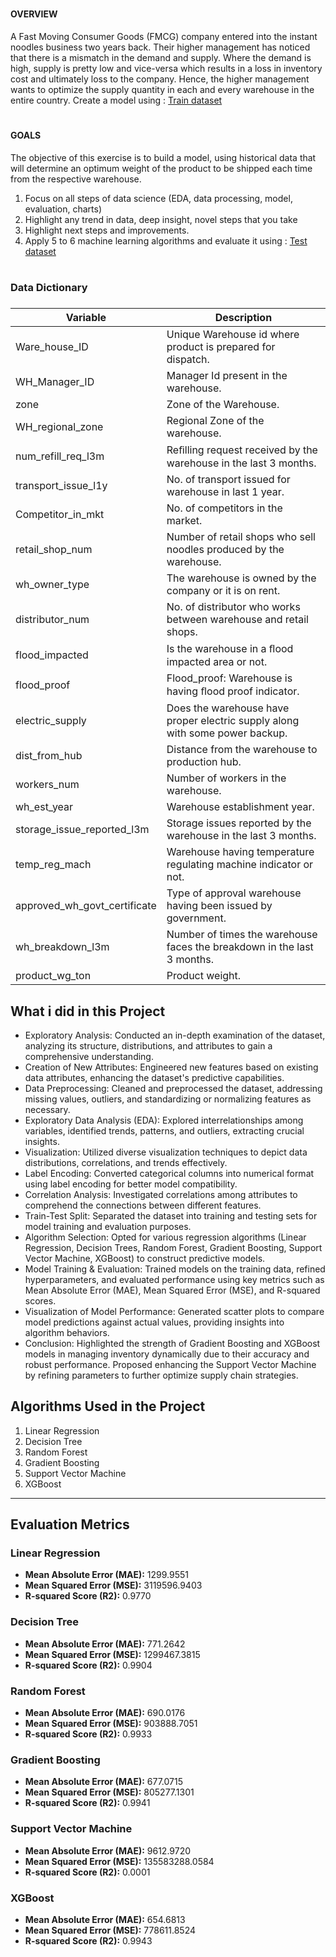
#
#### OVERVIEW


A Fast Moving Consumer Goods (FMCG) company entered into the instant noodles business two
years back. Their higher management has noticed that there is a mismatch in the demand and
supply. Where the demand is high, supply is pretty low and vice-versa which results in a loss in
inventory cost and ultimately loss to the company. Hence, the higher management wants to
optimize the supply quantity in each and every warehouse in the entire country.
Create a model using : [Train dataset](https://drive.google.com/file/d/1eodz3D2p9HZYKzEJYBpyuDGek-BH0dbY/view)

#
#### GOALS
The objective of this exercise is to build a model, using historical data that will determine an
optimum weight of the product to be shipped each time from the respective warehouse.
1. Focus on all steps of data science (EDA, data processing, model, evaluation, charts)
2. Highlight any trend in data, deep insight, novel steps that you take
3. Highlight next steps and improvements.
4. Apply 5 to 6 machine learning algorithms and evaluate it using : [Test dataset](https://drive.google.com/file/d/11V08gQiXAHHz2-dy3FX6pbY21I9x9wle/view)

#

### Data Dictionary
#####

| Variable                    | Description                                                   |
|-----------------------------|---------------------------------------------------------------|
| Ware_house_ID               | Unique Warehouse id where product is prepared for dispatch.    |
| WH_Manager_ID               | Manager Id present in the warehouse.                           |
| zone                        | Zone of the Warehouse.                                        |
| WH_regional_zone            | Regional Zone of the warehouse.                                |
| num_refill_req_l3m          | Reﬁlling request received by the warehouse in the last 3 months.|
| transport_issue_l1y         | No. of transport issued for warehouse in last 1 year.         |
| Competitor_in_mkt           | No. of competitors in the market.                              |
| retail_shop_num             | Number of retail shops who sell noodles produced by the warehouse.|
| wh_owner_type               | The warehouse is owned by the company or it is on rent.        |
| distributor_num             | No. of distributor who works between warehouse and retail shops.|
| flood_impacted              | Is the warehouse in a ﬂood impacted area or not.              |
| flood_proof                 | Flood_proof: Warehouse is having ﬂood proof indicator.         |
| electric_supply             | Does the warehouse have proper electric supply along with some power backup.|
| dist_from_hub               | Distance from the warehouse to production hub.                 |
| workers_num                 | Number of workers in the warehouse.                            |
| wh_est_year                 | Warehouse establishment year.                                  |
| storage_issue_reported_l3m  | Storage issues reported by the warehouse in the last 3 months. |
| temp_reg_mach               | Warehouse having temperature regulating machine indicator or not.|
| approved_wh_govt_certificate| Type of approval warehouse having been issued by government.    |
| wh_breakdown_l3m            | Number of times the warehouse faces the breakdown in the last 3 months.|
| product_wg_ton              | Product weight.                                                |




## What i did in this Project
- Exploratory Analysis: Conducted an in-depth examination of the dataset, analyzing its structure, distributions, and attributes to gain a comprehensive understanding.
- Creation of New Attributes: Engineered new features based on existing data attributes, enhancing the dataset's predictive capabilities.
- Data Preprocessing: Cleaned and preprocessed the dataset, addressing missing values, outliers, and standardizing or normalizing features as necessary.
- Exploratory Data Analysis (EDA): Explored interrelationships among variables, identified trends, patterns, and outliers, extracting crucial insights.
- Visualization: Utilized diverse visualization techniques to depict data distributions, correlations, and trends effectively.
- Label Encoding: Converted categorical columns into numerical format using label encoding for better model compatibility.
- Correlation Analysis: Investigated correlations among attributes to comprehend the connections between different features.
- Train-Test Split: Separated the dataset into training and testing sets for model training and evaluation purposes.
- Algorithm Selection: Opted for various regression algorithms (Linear Regression, Decision Trees, Random Forest, Gradient Boosting, Support Vector Machine, XGBoost) to construct predictive models.
- Model Training & Evaluation: Trained models on the training data, refined hyperparameters, and evaluated performance using key metrics such as Mean Absolute Error (MAE), Mean Squared Error (MSE), and R-squared scores.
- Visualization of Model Performance: Generated scatter plots to compare model predictions against actual values, providing insights into algorithm behaviors.
- Conclusion: Highlighted the strength of Gradient Boosting and XGBoost models in managing inventory dynamically due to their accuracy and robust performance. Proposed enhancing the Support Vector Machine by refining parameters to further optimize supply chain strategies.


## Algorithms Used in the Project

1. Linear Regression
2. Decision Tree
3. Random Forest
4. Gradient Boosting
5. Support Vector Machine
6. XGBoost

---

## Evaluation Metrics

### Linear Regression
- **Mean Absolute Error (MAE):** 1299.9551
- **Mean Squared Error (MSE):** 3119596.9403
- **R-squared Score (R2):** 0.9770

### Decision Tree
- **Mean Absolute Error (MAE):** 771.2642
- **Mean Squared Error (MSE):** 1299467.3815
- **R-squared Score (R2):** 0.9904

### Random Forest
- **Mean Absolute Error (MAE):** 690.0176
- **Mean Squared Error (MSE):** 903888.7051
- **R-squared Score (R2):** 0.9933

### Gradient Boosting
- **Mean Absolute Error (MAE):** 677.0715
- **Mean Squared Error (MSE):** 805277.1301
- **R-squared Score (R2):** 0.9941

### Support Vector Machine
- **Mean Absolute Error (MAE):** 9612.9720
- **Mean Squared Error (MSE):** 135583288.0584
- **R-squared Score (R2):** 0.0001

### XGBoost
- **Mean Absolute Error (MAE):** 654.6813
- **Mean Squared Error (MSE):** 778611.8524
- **R-squared Score (R2):** 0.9943
